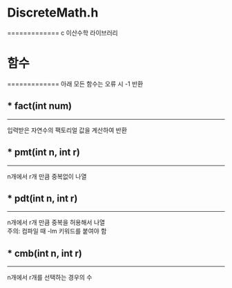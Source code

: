 # DiscreteMath.h
=============
c 이산수학 라이브러리

# 함수
=============
아래 모든 함수는 오류 시 -1 반환
## * fact(int num)
-------------
입력받은 자연수의 팩토리얼 값을 계산하여 반환
## * pmt(int n, int r)
-------------
n개에서 r개 만큼 중복없이 나열
## * pdt(int n, int r)
-------------
n개에서 r개 만큼 중복을 허용해서 나열   
주의: 컴파일 때 -lm 키워드를 붙여야 함
## * cmb(int n, int r)
-------------
n개에서 r개를 선택하는 경우의 수 
